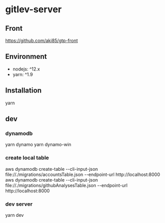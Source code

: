 # gitlev-server

## Front
https://github.com/aki85/gtp-front

## Environment
* nodejs: ^12.x
* yarn: ^1.9

## Installation
yarn

## dev

### dynamodb

yarn dynamo
yarn dynamo-win

### create local table

aws dynamodb create-table --cli-input-json file://./migrations/accountsTable.json --endpoint-url http://localhost:8000
aws dynamodb create-table --cli-input-json file://./migrations/githubAnalysesTable.json --endpoint-url http://localhost:8000

### dev server
yarn dev
